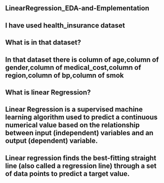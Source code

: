 ## LinearRegression_EDA-and-Emplementation


## I have used health_insurance dataset
## What is in that dataset?
## In that dataset there is column of age,column of gender,column of medical_cost,column of region,column of bp,column of smok

## What is linear Regression?
## Linear Regression is a supervised machine learning algorithm used to predict a continuous numerical value based on the relationship between input (independent)     variables and an output (dependent) variable.

## Linear regression finds the best-fitting straight line (also called a regression line) through a set of data points to predict a target value.
